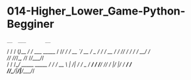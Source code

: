 # 014-Higher_Lower_Game-Python-Begginer
    __  ___       __             
   / / / (_)___ _/ /_  ___  _____
  / /_/ / / __ `/ __ \/ _ \/ ___/
 / __  / / /_/ / / / /  __/ /    
/_/ /_/_/\__, /_/ /_/\___/_/     
   / /  /____/_      _____  _____
  / /   / __ \ | /| / / _ \/ ___/
 / /___/ /_/ / |/ |/ /  __/ /    
/_____/\____/|__/|__/\___/_/     
                                 
